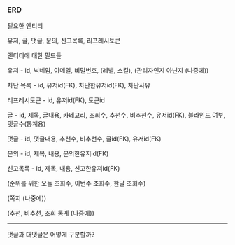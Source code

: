 ### ERD

필요한 엔티티

유저, 글, 댓글, 문의, 신고목록, 리프레시토큰

엔티티에 대한 필드들

유저 - id, 닉네임, 이메일, 비밀번호, (레벨, 스킬), (관리자인지 아닌지 (나중에))

차단 목록 - id, 유저id(FK), 차단한유저id(FK), 차단사유

리프레시토큰 - id, 유저id(FK), 토큰id

글 - id, 제목, 글내용, 카테고리, 조회수, 추천수, 비추천수, 유저id(FK), 블라인드 여부, 댓글수(통계용)

댓글 - id, 댓글내용, 추천수, 비추천수, 글id(FK), 유저id(FK)

문의 - id, 제목, 내용, 문의한유저id(FK)

신고목록 - id, 제목, 내용, 신고한유저id(FK)

(순위를 위한 오늘 조회수, 이번주 조회수, 한달 조회수)

(쪽지 (나중에))

(추천, 비추천, 조회 통계 (나중에))

---

댓글과 대댓글은 어떻게 구분할까?